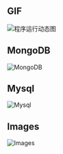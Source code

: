 ## GIF
![程序运行动态图](https://github.com/Northxw/Python3_WebSpider/blob/master/15-Scrapy_Images360/screenshot/demo.gif)

## MongoDB
![MongoDB](https://github.com/Northxw/Python3_WebSpider/blob/master/15-Scrapy_Images360/screenshot/mongodb.jpg)

## Mysql
![Mysql](https://github.com/Northxw/Python3_WebSpider/blob/master/15-Scrapy_Images360/screenshot/mysql.jpg)

## Images
![Images](https://github.com/Northxw/Python3_WebSpider/blob/master/15-Scrapy_Images360/screenshot/images.jpg)
